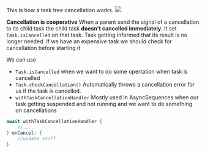 This is how a task tree cancellation works.
![](canceling_task.png)

**Cancellation is cooperative**
When a parent send the signal of a cancellation to its child task the child task **doesn't cancelled immediately**.
It set `Task.isCancelled` on that task. Task getting informed that its result is no longer needed.
If we have an expensive task we should check for cancellation before starting it

We can use  
* `Task.isCancelled` when we want to do some opertation when task is cancelled
* `Task.checkCancellation()` Automatically throws a cancellation error for us if the task is cancelled.
* `withTaskCancellationHandler` Mostly used in AsyncSequences when our task getting suspended and not running and we want to do something on cancellations
```Swift
await withTaskCancellationHandler {
	//....
} onCancel: {
	//update stuff
}
```